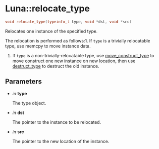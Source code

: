 # Luna::relocate_type

```c++
void relocate_type(typeinfo_t type, void *dst, void *src)
```

Relocates one instance of the specified type. 

The relocation is performed as follows:1. If `type` is a trivially relocatable type, use memcpy to move instance data.

1. If `type` is a non-trivially-relocatable type, use [move_construct_type](group___runtime_type_1gac7867a132f5246297db7b59105df8f9b.md) to move construct one new instance on new location, then use [destruct_type](group___runtime_type_1gaf8ad2e47bfbc89371f6d2ef227c39f28.md) to destruct the old instance. 

## Parameters
* *in* **type**

    The type object. 

* *in* **dst**

    The pointer to the instance to be relocated. 

* *in* **src**

    The pointer to the new location of the instance. 

